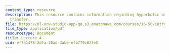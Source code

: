 ```yaml
---
content_type: resource
description: This resource contains information regarding hyperbolic orbits; interplanetary
  transfer.
file: https://ol-ocw-studio-app-qa.s3.amazonaws.com/courses/16-50-introduction-to-propulsion-systems-spring-2012/ef7a14782dfa20ad3abeefb779c02fe5_MIT16_50S12_lec4.pdf
file_type: application/pdf
resourcetype: Document
title: Lecture 4
uid: ef7a1478-2dfa-20ad-3abe-efb779c02fe5
---
```

